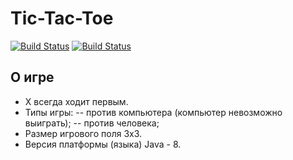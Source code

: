 # Tic-Tac-Toe
[![Build Status](https://travis-ci.org/DmitryVoronko/tic-tac-toe.svg?branch=master)](https://travis-ci.org/DmitryVoronko/tic-tac-toe)
[![Build Status](https://drone.io/github.com/DmitryVoronko/tic-tac-toe/status.png)](https://drone.io/github.com/DmitryVoronko/tic-tac-toe/latest)
## О игре
- X всегда ходит первым.
- Типы игры:
-- против компьютера (компьютер невозможно выиграть);
-- против человека;
- Размер игрового поля 3x3.
- Версия платформы (языка) Java - 8.
